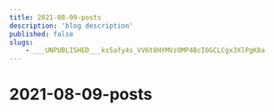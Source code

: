 ```yaml
---
title: 2021-08-09-posts
description: 'blog description'
published: false
slugs:
    - ___UNPUBLISHED___ks5afy4s_VV6t8HYMVzOMP4BcI0GCLCgx3XlPgK8a
---
```


# 2021-08-09-posts
